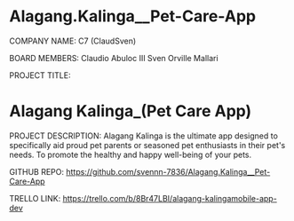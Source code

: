 # Alagang.Kalinga__Pet-Care-App

COMPANY NAME:
   C7 (ClaudSven)

BOARD MEMBERS:
   Claudio Abuloc III
   Sven Orville Mallari

PROJECT TITLE:
   # Alagang Kalinga_(Pet Care App)

PROJECT DESCRIPTION:
   Alagang Kalinga is the ultimate app designed to specifically aid proud pet parents or seasoned pet enthusiasts in their pet's needs. To    promote the healthy and happy well-being of your pets.

GITHUB REPO:
   https://github.com/svennn-7836/Alagang.Kalinga__Pet-Care-App

TRELLO LINK:
   https://trello.com/b/8Br47LBI/alagang-kalingamobile-app-dev
